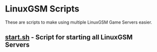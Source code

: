 # LinuxGSM Scripts
These are scripts to make using multiple LinuxGSM Game Servers easier.
## [start.sh](https://github.com/Hillbillyer/Basic-Scripts/blob/main/LinuxGSM-Scripts/start.sh) - Script for starting all LinuxGSM Servers<br>